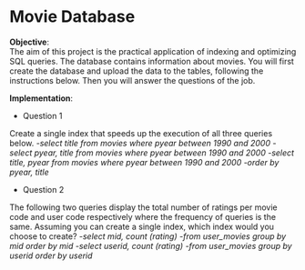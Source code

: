 # Movie Database

**Objective**:  
The aim of this project is the practical application of indexing and optimizing SQL queries. The database contains information about movies.
You will first create the database and upload the data to the tables, following the instructions below. Then you will answer the questions of the job.


**Implementation**:  

- Question 1

Create a single index that speeds up the execution of all three queries below.
*\-select title from movies where pyear between 1990 and 2000*
*\-select pyear, title from movies where pyear between 1990 and 2000*
*\-select title, pyear from movies where pyear between 1990 and 2000*
*\-order by pyear, title*

- Question 2

The following two queries display the total number of ratings per movie code and user code respectively where the frequency of queries is the same. Assuming you can create a single index, which index would you choose to create?
*\-select mid, count (rating)*
*\-from user_movies group by mid order by mid*
*\-select userid, count (rating)*
*\-from user_movies group by userid order by userid*

